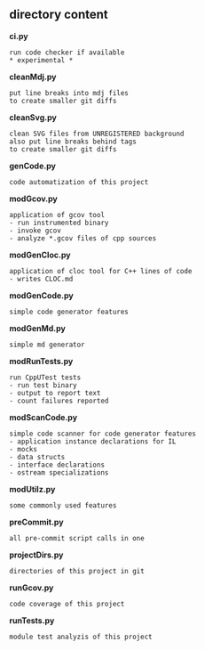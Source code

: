 ## directory content

**ci.py**
```
run code checker if available
* experimental *
```

**cleanMdj.py**
```
put line breaks into mdj files
to create smaller git diffs
```

**cleanSvg.py**
```
clean SVG files from UNREGISTERED background
also put line breaks behind tags
to create smaller git diffs
```

**genCode.py**
```
code automatization of this project
```

**modGcov.py**
```
application of gcov tool
- run instrumented binary
- invoke gcov
- analyze *.gcov files of cpp sources
```

**modGenCloc.py**
```
application of cloc tool for C++ lines of code
- writes CLOC.md
```

**modGenCode.py**
```
simple code generator features
```

**modGenMd.py**
```
simple md generator
```

**modRunTests.py**
```
run CppUTest tests
- run test binary
- output to report text
- count failures reported
```

**modScanCode.py**
```
simple code scanner for code generator features
- application instance declarations for IL
- mocks
- data structs
- interface declarations
- ostream specializations
```

**modUtilz.py**
```
some commonly used features
```

**preCommit.py**
```
all pre-commit script calls in one
```

**projectDirs.py**
```
directories of this project in git
```

**runGcov.py**
```
code coverage of this project
```

**runTests.py**
```
module test analyzis of this project
```
